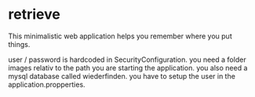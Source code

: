 # retrieve
This minimalistic web application helps you remember where you put things.

user / password is hardcoded in SecurityConfiguration.
you need a folder images relativ to the path you are starting the application.
you also need a mysql database called wiederfinden.
you have to setup the user in the application.propperties.
